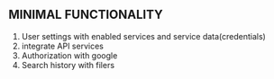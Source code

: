 ## MINIMAL FUNCTIONALITY
1. User settings with enabled services and service data(credentials)
2. integrate API services
3. Authorization with google
4. Search history with filers

